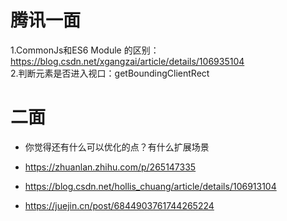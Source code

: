# 腾讯一面  
1.CommonJs和ES6 Module 的区别：https://blog.csdn.net/xgangzai/article/details/106935104  
2.判断元素是否进入视口：getBoundingClientRect

# 二面
- 你觉得还有什么可以优化的点？有什么扩展场景


- https://zhuanlan.zhihu.com/p/265147335
- https://blog.csdn.net/hollis_chuang/article/details/106913104
- https://juejin.cn/post/6844903761744265224
